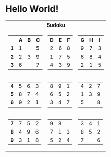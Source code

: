 <h1>Hello World!</h1>

<table class="grid">
    <tr>
        <th colspan="3">Sudoku</th>
    </tr>
    <tr>
        <td>
            <table class="subgrid0">
                <tr>
                    <th></th>
                    <th>A</th>
                    <th>B</th>
                    <th>C</th>
                </tr>
                <tr class="0">
                    <td><b>1</b></td>
                    <td class="0">1</td>
                    <td class="1"></td>
                    <td class="2">5</td>
                </tr>
                <tr class="1">
                    <td><b>2</b></td>
                    <td class="0">2</td>
                    <td class="1">3</td>
                    <td class="2">9</td>
                </tr>
                <tr class="2">
                    <td><b>3</b></td>
                    <td class="0">6</td>
                    <td class="1"></td>
                    <td class="2">7</td>
                </tr>
            </table>
        </td>
        <td>
            <table class="subgrid1">
                <tr>
                    <th>D</th>
                    <th>E</th>
                    <th>F</th>
                </tr>
                <tr class="0">
                    <td class="3">2</td>
                    <td class="4">6</td>
                    <td class="5">8</td>
                </tr>
                <tr class="1">
                    <td class="3">1</td>
                    <td class="4">7</td>
                    <td class="5">5</td>
                </tr>
                <tr class="2">
                    <td class="3">4</td>
                    <td class="4">3</td>
                    <td class="5">9</td>
                </tr>
            </table>
        </td>
        <td>
            <table class="subgrid2">
                <tr>
                    <th>G</th>
                    <th>H</th>
                    <th>I</th>
                </tr>
                <tr class="0">
                    <td class="6">9</td>
                    <td class="7">7</td>
                    <td class="8">3</td>
                </tr>
                <tr class="1">
                    <td class="6">6</td>
                    <td class="7">8</td>
                    <td class="8">4</td>
                </tr>
                <tr class="2">
                    <td class="6">2</td>
                    <td class="7">1</td>
                    <td class="8">5</td>
                </tr>
            </table>
        </td>
    </tr>
    <tr>
        <td>
            <table class="subgrid3">
                <tr class="3">
                    <td><b>4</b></td>
                    <td class="0">5</td>
                    <td class="1">6</td>
                    <td class="2">3</td>
                </tr>
                <tr class="4">
                    <td><b>5</b></td>
                    <td class="0">8</td>
                    <td class="1">7</td>
                    <td class="2">4</td>
                </tr>
                <tr class="5">
                    <td><b>6</b></td>
                    <td class="0">9</td>
                    <td class="1">2</td>
                    <td class="2">1</td>
                </tr>
            </table>
        </td>
        <td>
            <table class="subgrid4">
                <tr class="3">
                    <td class="3">8</td>
                    <td class="4">9</td>
                    <td class="5">1</td>
                </tr>
                <tr class="4">
                    <td class="3">6</td>
                    <td class="4">5</td>
                    <td class="5">2</td>
                </tr>
                <tr class="5">
                    <td class="3">3</td>
                    <td class="4">4</td>
                    <td class="5">7</td>
                </tr>
            </table>
        </td>
        <td>
            <table class="subgrid5">
                <tr class="3">
                    <td class="6">4</td>
                    <td class="7">2</td>
                    <td class="8">7</td>
                </tr>
                <tr class="4">
                    <td class="6">1</td>
                    <td class="7">3</td>
                    <td class="8">9</td>
                </tr>
                <tr class="5">
                    <td class="6">5</td>
                    <td class="7"></td>
                    <td class="8">8</td>
                </tr>
            </table>
        </td>
    </tr>
    <tr>
        <td>
            <table class="subgrid6">
                <tr class="6">
                    <td><b>7</b></td>
                    <td class="0">7</td>
                    <td class="1">5</td>
                    <td class="2">2</td>
                </tr>
                <tr class="7">
                    <td><b>8</b></td>
                    <td class="0">4</td>
                    <td class="1">9</td>
                    <td class="2">6</td>
                </tr>
                <tr class="8">
                    <td><b>9</b></td>
                    <td class="0">3</td>
                    <td class="1">1</td>
                    <td class="2">8</td>
                </tr>
            </table>
        </td>
        <td>
            <table class="subgrid7">
                <tr class="6">
                    <td class="3">9</td>
                    <td class="4">8</td>
                    <td class="5"></td>
                </tr>
                <tr class="7">
                    <td class="3">7</td>
                    <td class="4">1</td>
                    <td class="5">3</td>
                </tr>
                <tr class="8">
                    <td class="3">5</td>
                    <td class="4">2</td>
                    <td class="5">4</td>
                </tr>
            </table>
        </td>
        <td>
            <table class="subgrid8">
                <tr class="6">
                    <td class="6">3</td>
                    <td class="7">4</td>
                    <td class="8">1</td>
                </tr>
                <tr class="7">
                    <td class="6">8</td>
                    <td class="7">5</td>
                    <td class="8">2</td>
                </tr>
                <tr class="8">
                    <td class="6">7</td>
                    <td class="7"></td>
                    <td class="8">6</td>
                </tr>
            </table>
        </td>
    </tr>
</table>
